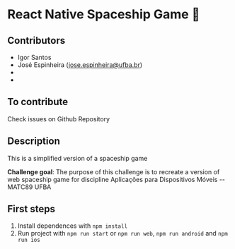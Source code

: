 # React Native Spaceship Game 👋

## Contributors

- Igor Santos
- José Espinheira (jose.espinheira@ufba.br) 
- 
- 

## To contribute

Check issues on Github Repository

## Description

This is a simplified version of a spaceship game

**Challenge goal**: The purpose of this challenge is to recreate a version of web spaceship game for discipline Aplicações para Dispositivos Móveis -- MATC89 UFBA

## First steps

1. Install dependences with `npm install`
2. Run project with `npm run start` or `npm run web`, `npm run android` and `npm run ios`
